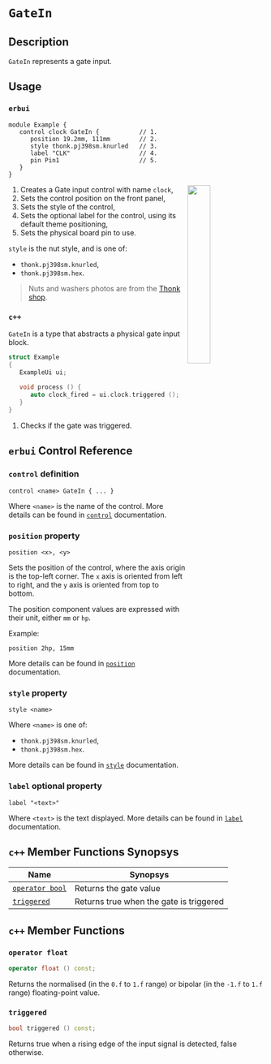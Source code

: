 # `GateIn`

## Description

`GateIn` represents a gate input.


## Usage

### `erbui`

```erbui
module Example {
   control clock GateIn {           // 1.
      position 19.2mm, 111mm        // 2.
      style thonk.pj398sm.knurled   // 3.
      label "CLK"                   // 4.
      pin Pin1                      // 5.
   }
}
```

<img align="right" width="30%" src="https://www.thonk.co.uk/wp-content/uploads/2017/02/nutswashers.jpg">

1. Creates a Gate input control with name `clock`,
2. Sets the control position on the front panel,
3. Sets the style of the control,
4. Sets the optional label for the control, using its default theme positioning,
5. Sets the physical board pin to use.

`style` is the nut style, and is one of:
- `thonk.pj398sm.knurled`,
- `thonk.pj398sm.hex`.

> Nuts and washers photos are from the [Thonk shop](https://www.thonk.co.uk/shop/3-5mm-jacks/).

### `c++`

`GateIn` is a type that abstracts a physical gate input block.

```c++
struct Example
{
   ExampleUi ui;
   
   void process () {
      auto clock_fired = ui.clock.triggered ();  // 1.
   }
}
```

1. Checks if the gate was triggered.


## `erbui` Control Reference

### `control` definition

```
control <name> GateIn { ... }
```

Where `<name>` is the name of the control.
More details can be found in [`control`](../language/grammar.md#control) documentation.

### `position` property

```
position <x>, <y>
```

Sets the position of the control, where the axis origin is the top-left corner.
The `x` axis is oriented from left to right, and the `y` axis is oriented from top to bottom.

The position component values are expressed with their unit, either `mm` or `hp`.

Example:
```
position 2hp, 15mm
```

More details can be found in [`position`](../language/grammar.md#position) documentation.

### `style` property

```
style <name>
```

Where `<name>` is one of:
- `thonk.pj398sm.knurled`,
- `thonk.pj398sm.hex`.

More details can be found in [`style`](../language/grammar.md#style) documentation.

### `label` optional property

```
label "<text>"
```

Where `<text>` is the text displayed.
More details can be found in [`label`](../language/grammar.md#label) documentation.


## `c++` Member Functions Synopsys

| Name | Synopsys |
| - | - |
| [`operator bool`](#operator-bool) | Returns the gate value |
| [`triggered`](#triggered) | Returns true when the gate is triggered |


## `c++` Member Functions

### `operator float`

```c++
operator float () const;
```

Returns the normalised (in the  `0.f` to `1.f` range) or bipolar (in the `-1.f` to `1.f` range)
floating-point value.

### `triggered`

```c++
bool triggered () const;
```

Returns true when a rising edge of the input signal is detected, false otherwise.
